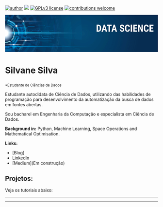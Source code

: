 [![author](https://img.shields.io/badge/author-carlosfab-red.svg)](https://www.linkedin.com/in/silvane-silva-930292239) [![](https://img.shields.io/badge/python-3.7+-blue.svg)](https://www.python.org/downloads/release/python-365/) [![GPLv3 license](https://img.shields.io/badge/License-GPLv3-blue.svg)](http://perso.crans.org/besson/LICENSE.html) [![contributions welcome](https://img.shields.io/badge/contributions-welcome-brightgreen.svg?style=flat)](https://github.com/silvanescience)

<p align="center">
  <img src="banner.png" >
</p>

# Silvane Silva
<sub>*Estudante  de Ciências de Dados</sub>

Estudante autodidata de Ciência de Dados, utilizando das habilidades de programação para desenvolvimento da automatização da busca de dados em fontes abertas.

Sou bacharel em Engenharia da Computação e especialista em Ciência de Dados.

**Background in:** Python, Machine Learning, Space Operations and Mathematical Optimisation.

**Links:**
* [Blog]
* [LinkedIn](https://www.linkedin.com/in/silvane-silva-930292239)
* [Medium](Em construção)


## Projetos:
Veja os tutoriais abaixo:

* **

---








